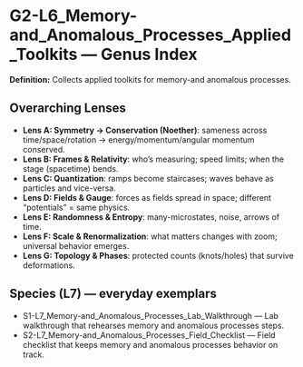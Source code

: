 # G2-L6_Memory-and_Anomalous_Processes_Applied_Toolkits — Genus Index
**Definition:** Collects applied toolkits for memory-and anomalous processes.

## Overarching Lenses

- **Lens A: Symmetry -> Conservation (Noether)**: sameness across time/space/rotation → energy/momentum/angular momentum conserved.
- **Lens B: Frames & Relativity**: who’s measuring; speed limits; when the stage (spacetime) bends.
- **Lens C: Quantization**: ramps become staircases; waves behave as particles and vice-versa.
- **Lens D: Fields & Gauge**: forces as fields spread in space; different “potentials” = same physics.
- **Lens E: Randomness & Entropy**: many-microstates, noise, arrows of time.
- **Lens F: Scale & Renormalization**: what matters changes with zoom; universal behavior emerges.
- **Lens G: Topology & Phases**: protected counts (knots/holes) that survive deformations.

## Species (L7) — everyday exemplars

- S1-L7_Memory-and_Anomalous_Processes_Lab_Walkthrough — Lab walkthrough that rehearses memory and anomalous processes steps.
- S2-L7_Memory-and_Anomalous_Processes_Field_Checklist — Field checklist that keeps memory and anomalous processes behavior on track.
